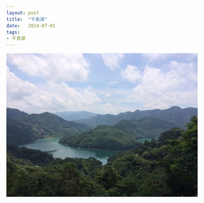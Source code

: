 ```yaml
---
layout: post
title:  "千島湖"
date:   2014-07-01
tags:
- 千島湖
---
```

![千島湖](/media/2014-07-01-千島湖.jpeg)
